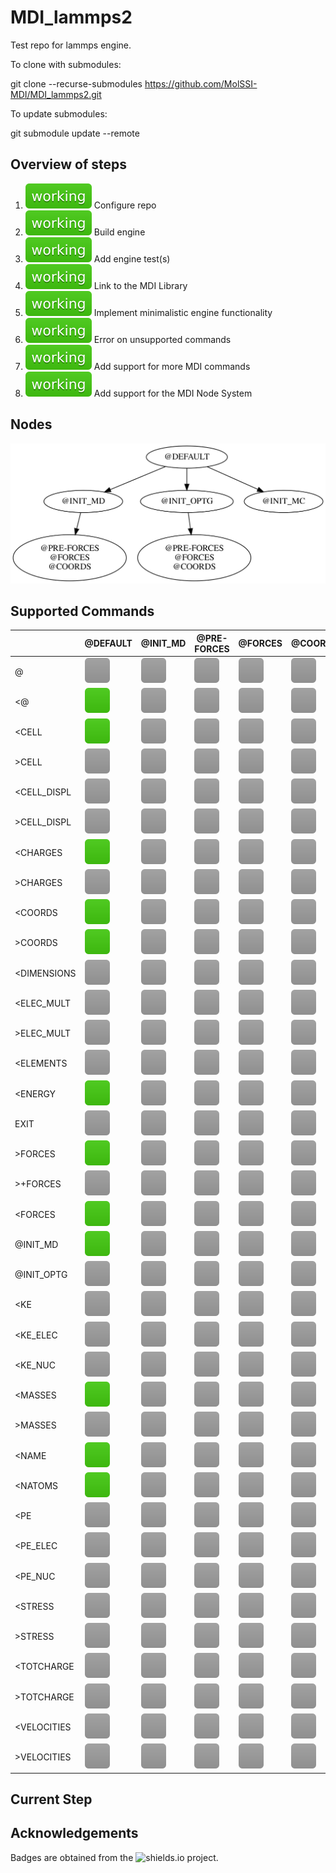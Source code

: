 # MDI_lammps2

Test repo for lammps engine.

To clone with submodules:

git clone --recurse-submodules https://github.com/MolSSI-MDI/MDI_lammps2.git

To update submodules:

git submodule update --remote

## Overview of steps

[comment]: <> (Badges are downloaded from shields.io, i.e.:)
[comment]: <> (curl https://img.shields.io/badge/-working-success --output .travis/badges/-working-success.svg)

1. ![step1](.travis/dynamic_badges/step_config.svg) Configure repo
2. ![step2](.travis/dynamic_badges/step_engine_build.svg) Build engine
3. ![step3](.travis/dynamic_badges/step_engine_test.svg) Add engine test(s)
4. ![step4](.travis/dynamic_badges/step_mdi_link.svg) Link to the MDI Library
5. ![step5](.travis/dynamic_badges/step_min_engine.svg) Implement minimalistic engine functionality
6. ![step6](.travis/dynamic_badges/step_unsupported.svg) Error on unsupported commands
7. ![step7](.travis/dynamic_badges/step_mdi_commands.svg) Add support for more MDI commands
8. ![step8](.travis/dynamic_badges/step_mdi_nodes.svg) Add support for the MDI Node System

## Nodes

![command](.travis/graphs/node-report.gv.svg)

[travis]: <> ( supported_commands )
## Supported Commands

| | @DEFAULT | @INIT_MD | @PRE-FORCES | @FORCES | @COORDS |
| ------------- | ------------- | ------------- | ------------- | ------------- | ------------- |
| @ | ![command](.travis/badges/box-lightgray.svg) | ![command](.travis/badges/box-lightgray.svg) | ![command](.travis/badges/box-lightgray.svg) | ![command](.travis/badges/box-lightgray.svg) | ![command](.travis/badges/box-lightgray.svg) |
| &lt;@ | ![command](.travis/badges/box-brightgreen.svg) | ![command](.travis/badges/box-lightgray.svg) | ![command](.travis/badges/box-lightgray.svg) | ![command](.travis/badges/box-lightgray.svg) | ![command](.travis/badges/box-lightgray.svg) |
| &lt;CELL | ![command](.travis/badges/box-brightgreen.svg) | ![command](.travis/badges/box-lightgray.svg) | ![command](.travis/badges/box-lightgray.svg) | ![command](.travis/badges/box-lightgray.svg) | ![command](.travis/badges/box-lightgray.svg) |
| &gt;CELL | ![command](.travis/badges/box-lightgray.svg) | ![command](.travis/badges/box-lightgray.svg) | ![command](.travis/badges/box-lightgray.svg) | ![command](.travis/badges/box-lightgray.svg) | ![command](.travis/badges/box-lightgray.svg) |
| &lt;CELL_DISPL | ![command](.travis/badges/box-lightgray.svg) | ![command](.travis/badges/box-lightgray.svg) | ![command](.travis/badges/box-lightgray.svg) | ![command](.travis/badges/box-lightgray.svg) | ![command](.travis/badges/box-lightgray.svg) |
| &gt;CELL_DISPL | ![command](.travis/badges/box-lightgray.svg) | ![command](.travis/badges/box-lightgray.svg) | ![command](.travis/badges/box-lightgray.svg) | ![command](.travis/badges/box-lightgray.svg) | ![command](.travis/badges/box-lightgray.svg) |
| &lt;CHARGES | ![command](.travis/badges/box-brightgreen.svg) | ![command](.travis/badges/box-lightgray.svg) | ![command](.travis/badges/box-lightgray.svg) | ![command](.travis/badges/box-lightgray.svg) | ![command](.travis/badges/box-lightgray.svg) |
| &gt;CHARGES | ![command](.travis/badges/box-lightgray.svg) | ![command](.travis/badges/box-lightgray.svg) | ![command](.travis/badges/box-lightgray.svg) | ![command](.travis/badges/box-lightgray.svg) | ![command](.travis/badges/box-lightgray.svg) |
| &lt;COORDS | ![command](.travis/badges/box-brightgreen.svg) | ![command](.travis/badges/box-lightgray.svg) | ![command](.travis/badges/box-lightgray.svg) | ![command](.travis/badges/box-lightgray.svg) | ![command](.travis/badges/box-lightgray.svg) |
| &gt;COORDS | ![command](.travis/badges/box-brightgreen.svg) | ![command](.travis/badges/box-lightgray.svg) | ![command](.travis/badges/box-lightgray.svg) | ![command](.travis/badges/box-lightgray.svg) | ![command](.travis/badges/box-lightgray.svg) |
| &lt;DIMENSIONS | ![command](.travis/badges/box-lightgray.svg) | ![command](.travis/badges/box-lightgray.svg) | ![command](.travis/badges/box-lightgray.svg) | ![command](.travis/badges/box-lightgray.svg) | ![command](.travis/badges/box-lightgray.svg) |
| &lt;ELEC_MULT | ![command](.travis/badges/box-lightgray.svg) | ![command](.travis/badges/box-lightgray.svg) | ![command](.travis/badges/box-lightgray.svg) | ![command](.travis/badges/box-lightgray.svg) | ![command](.travis/badges/box-lightgray.svg) |
| &gt;ELEC_MULT | ![command](.travis/badges/box-lightgray.svg) | ![command](.travis/badges/box-lightgray.svg) | ![command](.travis/badges/box-lightgray.svg) | ![command](.travis/badges/box-lightgray.svg) | ![command](.travis/badges/box-lightgray.svg) |
| &lt;ELEMENTS | ![command](.travis/badges/box-lightgray.svg) | ![command](.travis/badges/box-lightgray.svg) | ![command](.travis/badges/box-lightgray.svg) | ![command](.travis/badges/box-lightgray.svg) | ![command](.travis/badges/box-lightgray.svg) |
| &lt;ENERGY | ![command](.travis/badges/box-brightgreen.svg) | ![command](.travis/badges/box-lightgray.svg) | ![command](.travis/badges/box-lightgray.svg) | ![command](.travis/badges/box-lightgray.svg) | ![command](.travis/badges/box-lightgray.svg) |
| EXIT | ![command](.travis/badges/box-lightgray.svg) | ![command](.travis/badges/box-lightgray.svg) | ![command](.travis/badges/box-lightgray.svg) | ![command](.travis/badges/box-lightgray.svg) | ![command](.travis/badges/box-lightgray.svg) |
| &gt;FORCES | ![command](.travis/badges/box-brightgreen.svg) | ![command](.travis/badges/box-lightgray.svg) | ![command](.travis/badges/box-lightgray.svg) | ![command](.travis/badges/box-lightgray.svg) | ![command](.travis/badges/box-lightgray.svg) |
| &gt;+FORCES | ![command](.travis/badges/box-lightgray.svg) | ![command](.travis/badges/box-lightgray.svg) | ![command](.travis/badges/box-lightgray.svg) | ![command](.travis/badges/box-lightgray.svg) | ![command](.travis/badges/box-lightgray.svg) |
| &lt;FORCES | ![command](.travis/badges/box-brightgreen.svg) | ![command](.travis/badges/box-lightgray.svg) | ![command](.travis/badges/box-lightgray.svg) | ![command](.travis/badges/box-lightgray.svg) | ![command](.travis/badges/box-lightgray.svg) |
| @INIT_MD | ![command](.travis/badges/box-brightgreen.svg) | ![command](.travis/badges/box-lightgray.svg) | ![command](.travis/badges/box-lightgray.svg) | ![command](.travis/badges/box-lightgray.svg) | ![command](.travis/badges/box-lightgray.svg) |
| @INIT_OPTG | ![command](.travis/badges/box-lightgray.svg) | ![command](.travis/badges/box-lightgray.svg) | ![command](.travis/badges/box-lightgray.svg) | ![command](.travis/badges/box-lightgray.svg) | ![command](.travis/badges/box-lightgray.svg) |
| &lt;KE | ![command](.travis/badges/box-lightgray.svg) | ![command](.travis/badges/box-lightgray.svg) | ![command](.travis/badges/box-lightgray.svg) | ![command](.travis/badges/box-lightgray.svg) | ![command](.travis/badges/box-lightgray.svg) |
| &lt;KE_ELEC | ![command](.travis/badges/box-lightgray.svg) | ![command](.travis/badges/box-lightgray.svg) | ![command](.travis/badges/box-lightgray.svg) | ![command](.travis/badges/box-lightgray.svg) | ![command](.travis/badges/box-lightgray.svg) |
| &lt;KE_NUC | ![command](.travis/badges/box-lightgray.svg) | ![command](.travis/badges/box-lightgray.svg) | ![command](.travis/badges/box-lightgray.svg) | ![command](.travis/badges/box-lightgray.svg) | ![command](.travis/badges/box-lightgray.svg) |
| &lt;MASSES | ![command](.travis/badges/box-brightgreen.svg) | ![command](.travis/badges/box-lightgray.svg) | ![command](.travis/badges/box-lightgray.svg) | ![command](.travis/badges/box-lightgray.svg) | ![command](.travis/badges/box-lightgray.svg) |
| &gt;MASSES | ![command](.travis/badges/box-lightgray.svg) | ![command](.travis/badges/box-lightgray.svg) | ![command](.travis/badges/box-lightgray.svg) | ![command](.travis/badges/box-lightgray.svg) | ![command](.travis/badges/box-lightgray.svg) |
| &lt;NAME | ![command](.travis/badges/box-brightgreen.svg) | ![command](.travis/badges/box-lightgray.svg) | ![command](.travis/badges/box-lightgray.svg) | ![command](.travis/badges/box-lightgray.svg) | ![command](.travis/badges/box-lightgray.svg) |
| &lt;NATOMS | ![command](.travis/badges/box-brightgreen.svg) | ![command](.travis/badges/box-lightgray.svg) | ![command](.travis/badges/box-lightgray.svg) | ![command](.travis/badges/box-lightgray.svg) | ![command](.travis/badges/box-lightgray.svg) |
| &lt;PE | ![command](.travis/badges/box-lightgray.svg) | ![command](.travis/badges/box-lightgray.svg) | ![command](.travis/badges/box-lightgray.svg) | ![command](.travis/badges/box-lightgray.svg) | ![command](.travis/badges/box-lightgray.svg) |
| &lt;PE_ELEC | ![command](.travis/badges/box-lightgray.svg) | ![command](.travis/badges/box-lightgray.svg) | ![command](.travis/badges/box-lightgray.svg) | ![command](.travis/badges/box-lightgray.svg) | ![command](.travis/badges/box-lightgray.svg) |
| &lt;PE_NUC | ![command](.travis/badges/box-lightgray.svg) | ![command](.travis/badges/box-lightgray.svg) | ![command](.travis/badges/box-lightgray.svg) | ![command](.travis/badges/box-lightgray.svg) | ![command](.travis/badges/box-lightgray.svg) |
| &lt;STRESS | ![command](.travis/badges/box-lightgray.svg) | ![command](.travis/badges/box-lightgray.svg) | ![command](.travis/badges/box-lightgray.svg) | ![command](.travis/badges/box-lightgray.svg) | ![command](.travis/badges/box-lightgray.svg) |
| &gt;STRESS | ![command](.travis/badges/box-lightgray.svg) | ![command](.travis/badges/box-lightgray.svg) | ![command](.travis/badges/box-lightgray.svg) | ![command](.travis/badges/box-lightgray.svg) | ![command](.travis/badges/box-lightgray.svg) |
| &lt;TOTCHARGE | ![command](.travis/badges/box-lightgray.svg) | ![command](.travis/badges/box-lightgray.svg) | ![command](.travis/badges/box-lightgray.svg) | ![command](.travis/badges/box-lightgray.svg) | ![command](.travis/badges/box-lightgray.svg) |
| &gt;TOTCHARGE | ![command](.travis/badges/box-lightgray.svg) | ![command](.travis/badges/box-lightgray.svg) | ![command](.travis/badges/box-lightgray.svg) | ![command](.travis/badges/box-lightgray.svg) | ![command](.travis/badges/box-lightgray.svg) |
| &lt;VELOCITIES | ![command](.travis/badges/box-lightgray.svg) | ![command](.travis/badges/box-lightgray.svg) | ![command](.travis/badges/box-lightgray.svg) | ![command](.travis/badges/box-lightgray.svg) | ![command](.travis/badges/box-lightgray.svg) |
| &gt;VELOCITIES | ![command](.travis/badges/box-lightgray.svg) | ![command](.travis/badges/box-lightgray.svg) | ![command](.travis/badges/box-lightgray.svg) | ![command](.travis/badges/box-lightgray.svg) | ![command](.travis/badges/box-lightgray.svg) |

## Current Step

## Acknowledgements

Badges are obtained from the ![shields.io](https://shields.io/) project.
